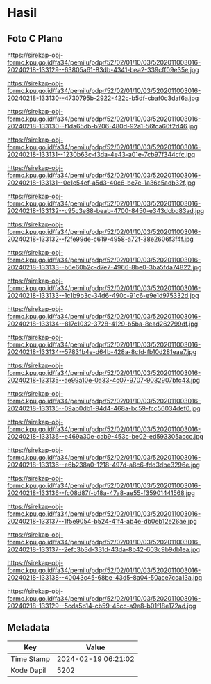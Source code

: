 # Hasil

## Foto C Plano

https://sirekap-obj-formc.kpu.go.id/fa34/pemilu/pdpr/52/02/01/10/03/5202011003016-20240218-133129--63805a61-83db-4341-bea2-339cff09e35e.jpg

https://sirekap-obj-formc.kpu.go.id/fa34/pemilu/pdpr/52/02/01/10/03/5202011003016-20240218-133130--4730795b-2922-422c-b5df-cbaf0c3daf6a.jpg

https://sirekap-obj-formc.kpu.go.id/fa34/pemilu/pdpr/52/02/01/10/03/5202011003016-20240218-133130--f1da65db-b206-480d-92a1-56fca60f2d46.jpg

https://sirekap-obj-formc.kpu.go.id/fa34/pemilu/pdpr/52/02/01/10/03/5202011003016-20240218-133131--1230b63c-f3da-4e43-a01e-7cb97f344cfc.jpg

https://sirekap-obj-formc.kpu.go.id/fa34/pemilu/pdpr/52/02/01/10/03/5202011003016-20240218-133131--0e1c54ef-a5d3-40c6-be7e-1a36c5adb32f.jpg

https://sirekap-obj-formc.kpu.go.id/fa34/pemilu/pdpr/52/02/01/10/03/5202011003016-20240218-133132--c95c3e88-beab-4700-8450-e343dcbd83ad.jpg

https://sirekap-obj-formc.kpu.go.id/fa34/pemilu/pdpr/52/02/01/10/03/5202011003016-20240218-133132--f2fe99de-c619-4958-a72f-38e2606f3f4f.jpg

https://sirekap-obj-formc.kpu.go.id/fa34/pemilu/pdpr/52/02/01/10/03/5202011003016-20240218-133133--b6e60b2c-d7e7-4966-8be0-3ba5fda74822.jpg

https://sirekap-obj-formc.kpu.go.id/fa34/pemilu/pdpr/52/02/01/10/03/5202011003016-20240218-133133--1c1b9b3c-34d6-490c-91c6-e9e1d975332d.jpg

https://sirekap-obj-formc.kpu.go.id/fa34/pemilu/pdpr/52/02/01/10/03/5202011003016-20240218-133134--817c1032-3728-4129-b5ba-8ead262799df.jpg

https://sirekap-obj-formc.kpu.go.id/fa34/pemilu/pdpr/52/02/01/10/03/5202011003016-20240218-133134--57831b4e-d64b-428a-8cfd-fb10d281eae7.jpg

https://sirekap-obj-formc.kpu.go.id/fa34/pemilu/pdpr/52/02/01/10/03/5202011003016-20240218-133135--ae99a10e-0a33-4c07-9707-9032907bfc43.jpg

https://sirekap-obj-formc.kpu.go.id/fa34/pemilu/pdpr/52/02/01/10/03/5202011003016-20240218-133135--09ab0db1-94d4-468a-bc59-fcc56034def0.jpg

https://sirekap-obj-formc.kpu.go.id/fa34/pemilu/pdpr/52/02/01/10/03/5202011003016-20240218-133136--e469a30e-cab9-453c-be02-ed593305accc.jpg

https://sirekap-obj-formc.kpu.go.id/fa34/pemilu/pdpr/52/02/01/10/03/5202011003016-20240218-133136--e6b238a0-1218-497d-a8c6-fdd3dbe3296e.jpg

https://sirekap-obj-formc.kpu.go.id/fa34/pemilu/pdpr/52/02/01/10/03/5202011003016-20240218-133136--fc08d87f-b18a-47a8-ae55-f35901441568.jpg

https://sirekap-obj-formc.kpu.go.id/fa34/pemilu/pdpr/52/02/01/10/03/5202011003016-20240218-133137--1f5e9054-b524-41f4-ab4e-db0eb12e26ae.jpg

https://sirekap-obj-formc.kpu.go.id/fa34/pemilu/pdpr/52/02/01/10/03/5202011003016-20240218-133137--2efc3b3d-331d-43da-8b42-603c9b9db1ea.jpg

https://sirekap-obj-formc.kpu.go.id/fa34/pemilu/pdpr/52/02/01/10/03/5202011003016-20240218-133138--40043c45-68be-43d5-8a04-50ace7cca13a.jpg

https://sirekap-obj-formc.kpu.go.id/fa34/pemilu/pdpr/52/02/01/10/03/5202011003016-20240218-133129--5cda5b14-cb59-45cc-a9e8-b01f18e172ad.jpg


## Metadata

| Key        | Value               |
| ---------- | ------------------- |
| Time Stamp | 2024-02-19 06:21:02 |
| Kode Dapil | 5202                |



